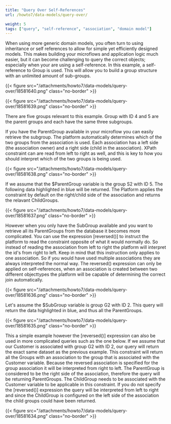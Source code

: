 ```yaml
---
title: "Query Over Self-References"
url: /howto7/data-models/query-over/

weight: 5
tags: ["query", "self-reference", "association", "domain model"]
---
```


When using more generic domain models, you often turn to using inheritance or self references to allow for simple yet efficiently designed models. This makes building your microflows and application logic much easier, but it can become challenging to query the correct objects; especially when your are using a self-reference. In this example, a self-reference to Group is used. This will allow you to build a group structure with an unlimited amount of sub-groups.

{{< figure src="/attachments/howto7/data-models/query-over/18581640.png" class="no-border" >}}

{{< figure src="/attachments/howto7/data-models/query-over/18581639.png" class="no-border" >}}

There are five groups relevant to this example. Group with ID 4 and 5 are the parent groups and each have the same three subgroups. 

If you have the ParentGroup available in your microflow you can easily retrieve the subgroup. The platform automatically determines which of the two groups from the association is used. Each association has a left side (the association owner) and a right side (child in the association). XPath constraint can are read from left to right as well, and this is key to how you should interpret which of the two groups is being used.  

{{< figure src="/attachments/howto7/data-models/query-over/18581638.png" class="no-border" >}}

If we assume that the $ParentGroup variable is the group S2 with ID 5\. The following data highlighted in blue will be returned. The Platform applies the constraint by default on the right/child side of the association and returns the relavant ChildGroups.

{{< figure src="/attachments/howto7/data-models/query-over/18581637.png" class="no-border" >}}

However when you only have the SubGroup available and you want to retrieve all its ParentGroups from the database it becomes more complicated. You can use the expression [reversed()] to instruct the platform to read the constraint opposite of what it would normally do. So instead of reading the association from left to right the platform will interpret the id's from right to left. Keep in mind that this instruction only applies to one association. So if you would have used multiple associations they are always interpreted the normal way. 
The reversed() expression can only be applied on self-references, when an association is created between two different objecttypes the platform will be capable of determining the correct join automatically.

{{< figure src="/attachments/howto7/data-models/query-over/18581636.png" class="no-border" >}}

Let's assume the $SubGroup variable is group G2 with ID 2\. This query will return the data highlighted in blue, and thus all the ParentGroups. 

{{< figure src="/attachments/howto7/data-models/query-over/18581635.png" class="no-border" >}}

This a simple example however the [reversed()] expression can also be used in more complicated queries such as the one below. If we assume that our Customer is associated with group G2 with ID 2, our query will return the exact same dataset as the previous example. 
This constraint will return all the Groups with an association to the group that is associated with the Customer variable. Because the reversed association is specified for the group association it will be interpreted from right to left. The ParentGroup is considered to be the right side of the association, therefore the query will be returning ParentGroups. The ChildGroup needs to be associated with the Customer variable to be applicable in this constraint. 
If you do not specify the [reversed()] expression the query will be interpreted from left to right and since the ChildGroup is configured on the left side of the association the child groups could have been returned.  

{{< figure src="/attachments/howto7/data-models/query-over/18581634.png" class="no-border" >}}
